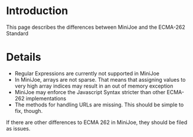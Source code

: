 # Introduction #

This page describes the differences between MiniJoe and the ECMA-262 Standard


# Details #


  * Regular Expressions are currently not supported in MiniJoe
  * In MiniJoe, arrays are not sparse. That means that assigning values to very high array indices may result in an out of memory exception
  * MiniJoe may enforce the Javascript Syntax stricter than other ECMA-262 implementations
  * The methods for handling URLs are missing. This should be simple to fix, though.

If there are other differences to ECMA 262 in MiniJoe, they should be filed as issues.